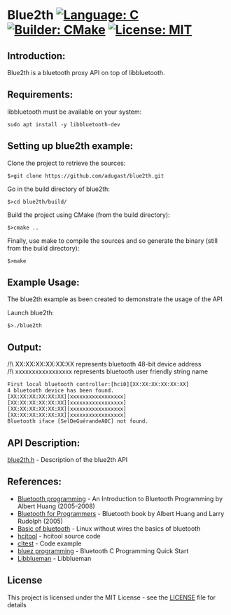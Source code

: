 # Blue2th [![Language: C](https://img.shields.io/badge/Language-C-brightgreen.svg)](https://en.wikipedia.org/wiki/C_(programming_language)) [![Builder: CMake](https://img.shields.io/badge/Builder-CMake-brightgreen.svg)](https://cmake.org/)  [![License: MIT](https://img.shields.io/badge/License-MIT-brightgreen.svg)](https://opensource.org/licenses/MIT)

## Introduction:

Blue2th is a bluetooth proxy API on top of libbluetooth.

## Requirements:

libbluetooth must be available on your system:
```
sudo apt install -y libbluetooth-dev
```

## Setting up blue2th example:

Clone the project to retrieve the sources:
```
$>git clone https://github.com/adugast/blue2th.git
```

Go in the build directory of blue2th:
```
$>cd blue2th/build/
```

Build the project using CMake (from the build directory):
```
$>cmake ..
```

Finally, use make to compile the sources and so generate the binary (still from the build directory):
```
$>make
```

## Example Usage:

The blue2th example as been created to demonstrate the usage of the API

Launch blue2th:
```
$>./blue2th
```

## Output:

/!\ XX:XX:XX:XX:XX:XX represents bluetooth 48-bit device address  
/!\ xxxxxxxxxxxxxxxxx represents bluetooth user friendly string name  

```
First local bluetooth controller:[hci0][XX:XX:XX:XX:XX:XX]
4 bluetooth device has been found.
[XX:XX:XX:XX:XX:XX][xxxxxxxxxxxxxxxxx]
[XX:XX:XX:XX:XX:XX][xxxxxxxxxxxxxxxxx]
[XX:XX:XX:XX:XX:XX][xxxxxxxxxxxxxxxxx]
[XX:XX:XX:XX:XX:XX][xxxxxxxxxxxxxxxxx]
Bluetooth iface [SelDeGuérandeAOC] not found.
```

## API Description:

[blue2th.h](https://github.com/adugast/blue2th/blob/master/src/blue2th.h) - Description of the blue2th API

## References:

* [Bluetooth programming](http://people.csail.mit.edu/albert/bluez-intro/) - An Introduction to Bluetooth Programming by Albert Huang (2005-2008)
* [Bluetooth for Programmers](http://people.csail.mit.edu/rudolph/Teaching/Articles/BTBook.pdf) - Bluetooth book by Albert Huang and Larry Rudolph (2005)
* [Basic of bluetooth](https://opensourceforu.com/2015/06/linux-without-wires-the-basics-of-bluetooth/) - Linux without wires the basics of bluetooth
* [hcitool](https://github.com/pauloborges/bluez/blob/master/tools/hcitool.c) - hcitool source code
* [cltest](https://github.com/pauloborges/bluez/blob/master/tools/cltest.c) - Code example
* [bluez programming](http://docs.cubieboard.org/tutorials/common/development/bluez_programming) - Bluetooth C Programming Quick Start
* [Libblueman](https://github.com/blueman-project/blueman/blob/master/module/libblueman.c) - Libblueman

## License

This project is licensed under the MIT License - see the [LICENSE](LICENSE) file for details

